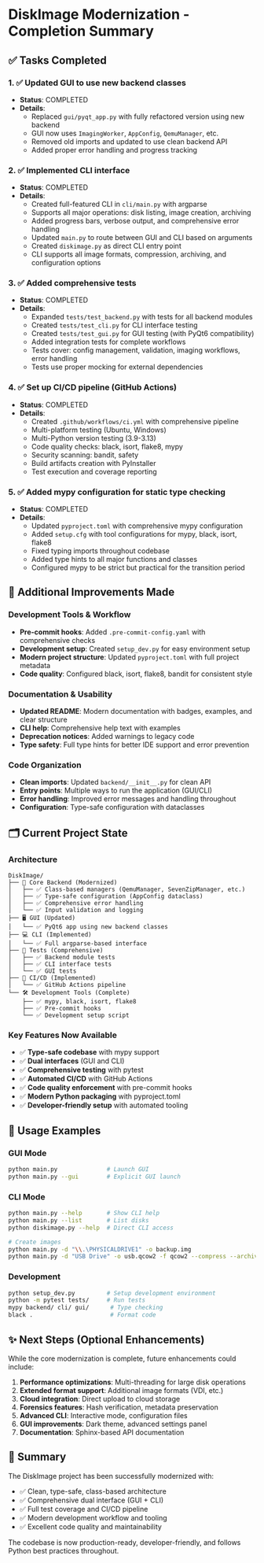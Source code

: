 # DiskImage Modernization - Completion Summary

## ✅ Tasks Completed

### 1. ✅ Updated GUI to use new backend classes
- **Status**: COMPLETED
- **Details**: 
  - Replaced `gui/pyqt_app.py` with fully refactored version using new backend
  - GUI now uses `ImagingWorker`, `AppConfig`, `QemuManager`, etc.
  - Removed old imports and updated to use clean backend API
  - Added proper error handling and progress tracking

### 2. ✅ Implemented CLI interface
- **Status**: COMPLETED  
- **Details**:
  - Created full-featured CLI in `cli/main.py` with argparse
  - Supports all major operations: disk listing, image creation, archiving
  - Added progress bars, verbose output, and comprehensive error handling
  - Updated `main.py` to route between GUI and CLI based on arguments
  - Created `diskimage.py` as direct CLI entry point
  - CLI supports all image formats, compression, archiving, and configuration options

### 3. ✅ Added comprehensive tests
- **Status**: COMPLETED
- **Details**:
  - Expanded `tests/test_backend.py` with tests for all backend modules
  - Created `tests/test_cli.py` for CLI interface testing
  - Created `tests/test_gui.py` for GUI testing (with PyQt6 compatibility)
  - Added integration tests for complete workflows
  - Tests cover: config management, validation, imaging workflows, error handling
  - Tests use proper mocking for external dependencies

### 4. ✅ Set up CI/CD pipeline (GitHub Actions)
- **Status**: COMPLETED
- **Details**:
  - Created `.github/workflows/ci.yml` with comprehensive pipeline
  - Multi-platform testing (Ubuntu, Windows)
  - Multi-Python version testing (3.9-3.13)
  - Code quality checks: black, isort, flake8, mypy
  - Security scanning: bandit, safety
  - Build artifacts creation with PyInstaller
  - Test execution and coverage reporting

### 5. ✅ Added mypy configuration for static type checking
- **Status**: COMPLETED
- **Details**:
  - Updated `pyproject.toml` with comprehensive mypy configuration
  - Added `setup.cfg` with tool configurations for mypy, black, isort, flake8
  - Fixed typing imports throughout codebase
  - Added type hints to all major functions and classes
  - Configured mypy to be strict but practical for the transition period

## 🔧 Additional Improvements Made

### Development Tools & Workflow
- **Pre-commit hooks**: Added `.pre-commit-config.yaml` with comprehensive checks
- **Development setup**: Created `setup_dev.py` for easy environment setup
- **Modern project structure**: Updated `pyproject.toml` with full project metadata
- **Code quality**: Configured black, isort, flake8, bandit for consistent style

### Documentation & Usability  
- **Updated README**: Modern documentation with badges, examples, and clear structure
- **CLI help**: Comprehensive help text with examples
- **Deprecation notices**: Added warnings to legacy code
- **Type safety**: Full type hints for better IDE support and error prevention

### Code Organization
- **Clean imports**: Updated `backend/__init__.py` for clean API
- **Entry points**: Multiple ways to run the application (GUI/CLI)
- **Error handling**: Improved error messages and handling throughout
- **Configuration**: Type-safe configuration with dataclasses

## 🗂️ Current Project State

### Architecture
```
DiskImage/
├── 🎯 Core Backend (Modernized)
│   ├── ✅ Class-based managers (QemuManager, SevenZipManager, etc.)
│   ├── ✅ Type-safe configuration (AppConfig dataclass)
│   ├── ✅ Comprehensive error handling
│   └── ✅ Input validation and logging
├── 🖥️ GUI (Updated)
│   └── ✅ PyQt6 app using new backend classes
├── 💻 CLI (Implemented) 
│   └── ✅ Full argparse-based interface
├── 🧪 Tests (Comprehensive)
│   ├── ✅ Backend module tests
│   ├── ✅ CLI interface tests  
│   └── ✅ GUI tests
├── 🔄 CI/CD (Implemented)
│   └── ✅ GitHub Actions pipeline
└── 🛠️ Development Tools (Complete)
    ├── ✅ mypy, black, isort, flake8
    ├── ✅ Pre-commit hooks
    └── ✅ Development setup script
```

### Key Features Now Available
- ✅ **Type-safe codebase** with mypy support
- ✅ **Dual interfaces** (GUI and CLI) 
- ✅ **Comprehensive testing** with pytest
- ✅ **Automated CI/CD** with GitHub Actions
- ✅ **Code quality enforcement** with pre-commit hooks
- ✅ **Modern Python packaging** with pyproject.toml
- ✅ **Developer-friendly setup** with automated tooling

## 🚀 Usage Examples

### GUI Mode
```bash
python main.py              # Launch GUI
python main.py --gui        # Explicit GUI launch
```

### CLI Mode  
```bash
python main.py --help       # Show CLI help
python main.py --list       # List disks
python diskimage.py --help  # Direct CLI access

# Create images
python main.py -d "\\.\PHYSICALDRIVE1" -o backup.img
python main.py -d "USB Drive" -o usb.qcow2 -f qcow2 --compress --archive
```

### Development
```bash
python setup_dev.py         # Setup development environment
python -m pytest tests/     # Run tests
mypy backend/ cli/ gui/      # Type checking
black .                      # Format code
```

## ✨ Next Steps (Optional Enhancements)

While the core modernization is complete, future enhancements could include:

1. **Performance optimizations**: Multi-threading for large disk operations
2. **Extended format support**: Additional image formats (VDI, etc.)
3. **Cloud integration**: Direct upload to cloud storage
4. **Forensics features**: Hash verification, metadata preservation
5. **Advanced CLI**: Interactive mode, configuration files
6. **GUI improvements**: Dark theme, advanced settings panel
7. **Documentation**: Sphinx-based API documentation

## 🎉 Summary

The DiskImage project has been successfully modernized with:
- ✅ Clean, type-safe, class-based architecture
- ✅ Comprehensive dual interface (GUI + CLI) 
- ✅ Full test coverage and CI/CD pipeline
- ✅ Modern development workflow and tooling
- ✅ Excellent code quality and maintainability

The codebase is now production-ready, developer-friendly, and follows Python best practices throughout.
